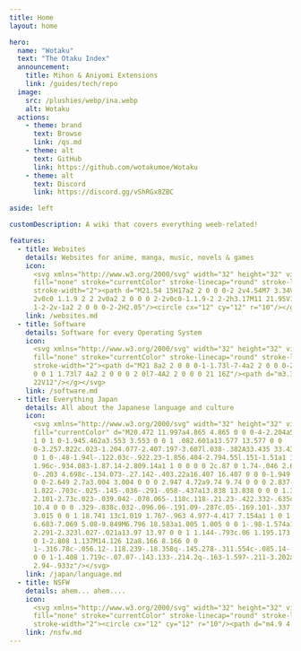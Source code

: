 ```yaml
---
title: Home
layout: home

hero:
  name: "Wotaku"
  text: "The Otaku Index"
  announcement:
    title: Mihon & Aniyomi Extensions
    link: /guides/tech/repo
  image:
    src: /plushies/webp/ina.webp
    alt: Wotaku
  actions:
    - theme: brand
      text: Browse
      link: /qs.md
    - theme: alt
      text: GitHub
      link: https://github.com/wotakumoe/Wotaku
    - theme: alt
      text: Discord
      link: https://discord.gg/vShRGx8ZBC

aside: left

customDescription: A wiki that covers everything weeb-related!

features:
  - title: Websites
    details: Websites for anime, manga, music, novels & games
    icon:
      <svg xmlns="http://www.w3.org/2000/svg" width="32" height="32" viewBox="0 0 24 24"><g
      fill="none" stroke="currentColor" stroke-linecap="round" stroke-linejoin="round"
      stroke-width="2"><path d="M21.54 15H17a2 2 0 0 0-2 2v4.54M7 3.34V5a3 3 0 0 0 3 3v0a2 2 0 0 1 2
      2v0c0 1.1.9 2 2 2v0a2 2 0 0 0 2-2v0c0-1.1.9-2 2-2h3.17M11 21.95V18a2 2 0 0 0-2-2v0a2 2 0 0
      1-2-2v-1a2 2 0 0 0-2-2H2.05"/><circle cx="12" cy="12" r="10"/></g></svg>
    link: /websites.md
  - title: Software
    details: Software for every Operating System
    icon:
      <svg xmlns="http://www.w3.org/2000/svg" width="32" height="32" viewBox="0 0 24 24"><g
      fill="none" stroke="currentColor" stroke-linecap="round" stroke-linejoin="round"
      stroke-width="2"><path d="M21 8a2 2 0 0 0-1-1.73l-7-4a2 2 0 0 0-2 0l-7 4A2 2 0 0 0 3 8v8a2 2 0
      0 0 1 1.73l7 4a2 2 0 0 0 2 0l7-4A2 2 0 0 0 21 16Z"/><path d="m3.3 7l8.7 5l8.7-5M12
      22V12"/></g></svg>
    link: /software.md
  - title: Everything Japan
    details: All about the Japanese language and culture
    icon:
      <svg xmlns="http://www.w3.org/2000/svg" width="32" height="32" viewBox="0 0 24 24"><path
      fill="currentColor" d="M20.472 11.997a4.865 4.865 0 0 0-4-2.204a5.592 5.592 0 0 0-.131-1.024a1
      1 0 1 0-1.945.462a3.553 3.553 0 0 1 .082.601a13.577 13.577 0 0
      0-3.257.822c.023-1.204.077-2.407.197-3.607l.038-.382A33.435 33.435 0 0 0 14.938 6l.12-.03a1 1
      0 1 0-.48-1.94l-.122.03c-.922.23-1.856.404-2.794.55l.151-1.51a1 1 0 0 0-1.99-.2l-.196
      1.96c-.934.083-1.87.14-2.809.14a1 1 0 0 0 0 2c.87 0 1.74-.046 2.607-.114a46.66 46.66 0 0
      0-.203 4.698c-.134.073-.27.142-.403.22a16.407 16.407 0 0 0-1.949 1.31l-.022.018a13.74 13.74 0
      0 0-2.649 2.7a3.004 3.004 0 0 0 2.947 4.72a9.74 9.74 0 0 0 2.837-1.014a.996.996 0 0 0
      1.822-.703c-.025-.145-.036-.291-.058-.437a13.838 13.838 0 0 0 1.314-1.155a13.167 13.167 0 0 0
      2.101-2.73c.023-.039.042-.078.065-.118c.118-.21.23-.422.332-.635c.053-.111.102-.222.151-.333a10.4
      10.4 0 0 0 .329-.838c.032-.096.06-.191.09-.287c.05-.169.101-.337.141-.504l.005-.018A3.015
      3.015 0 0 1 18.741 13c1.019 1.767-.963 4.977-4.417 7.154a1 1 0 1 0 1.067 1.692c4.499-2.836
      6.683-7.069 5.08-9.849M6.796 18.583a1.005 1.005 0 0 1-.98-1.574a11.893 11.893 0 0 1
      2.291-2.323l.027-.021a13.97 13.97 0 0 1 1.144-.793c.06 1.195.173 2.386.326 3.574a8.185 8.185 0
      0 1-2.808 1.137M14.126 12a8.166 8.166 0 0
      1-.316.78c-.056.12-.118.239-.18.358q-.145.278-.311.554c-.085.14-.172.279-.265.418a11.48 11.48
      0 0 1-1.408 1.719c-.07.07-.143.133-.214.2q-.163-1.597-.211-3.202a12.513 12.513 0 0 1
      2.94-.933z"/></svg>
    link: /japan/language.md
  - title: NSFW
    details: ahem... ahem....
    icon:
      <svg xmlns="http://www.w3.org/2000/svg" width="32" height="32" viewBox="0 0 24 24"><g
      fill="none" stroke="currentColor" stroke-linecap="round" stroke-linejoin="round"
      stroke-width="2"><circle cx="12" cy="12" r="10"/><path d="m4.9 4.9l14.2 14.2"/></g></svg>
    link: /nsfw.md
---
```


<script setup>
import ChristmasCard from "./.vitepress/theme/components/ChristmasCard.vue";
if (!import.meta.env.SSR) {
  const images = {
    normal: {
      // Hololive Myth (1st Gen EN)
      "/plushies/webp/ame.webp": "linear-gradient(-30deg, #FEE097, #f7f6c8)",    
      "/plushies/webp/calli.webp": "linear-gradient(-30deg, #E35277, #f07392)",  
      "/plushies/webp/gura.webp": "linear-gradient(-30deg, #3E92CF, #57b0f0)",   
      "/plushies/webp/ina.webp": "linear-gradient(-30deg, #532bc2, #a594f9)",    
      "/plushies/webp/kiara.webp": "linear-gradient(-30deg, #EB433F, #FEEB73)",  

      // Hololive Promise (2nd Gen EN)
      "/plushies/webp/bae.webp": "linear-gradient(-30deg, #EE241A, #FEE160)",    
      "/plushies/webp/fauna.webp": "linear-gradient(-30deg, #B2F182, #F8FFDF)", 
      "/plushies/webp/irys.webp": "linear-gradient(-30deg, #E10E5D, #FE6DA5)",   
      "/plushies/webp/kronii.webp": "linear-gradient(-30deg, #2b6cee, #5B9DFE)", 
      "/plushies/webp/mumei.webp": "linear-gradient(-30deg, #E7AE80, #FEF5B0)",  
      "/plushies/webp/sana.webp": "linear-gradient(-30deg, #F5E0CF, #f8eee5)",    

      // Hololive Advent (3rd Gen EN)
      "/plushies/webp/biboo.webp": "linear-gradient(-30deg, #9B8DEE, #FF65DB)",  
      "/plushies/webp/fuwawa.webp": "linear-gradient(-30deg, #9FCEFE, #C7DEFE)", 
      "/plushies/webp/mococo.webp": "linear-gradient(-30deg, #FE78A3, #FEAACC)", 
      "/plushies/webp/nerissa.webp": "linear-gradient(-30deg, #103BD9, #1CD5FC)", 
      "/plushies/webp/shiori.webp": "linear-gradient(-30deg, #deb1f0, #eaddff)", 

      // Hololive Justice (4th Gen EN)
      "/plushies/webp/cecilia.webp": "linear-gradient(-30deg, #61A979, #CFFDCC)", 
      "/plushies/webp/elizabeth.webp": "linear-gradient(-30deg, #BA3036, #2196DB)", 
      "/plushies/webp/gigi.webp": "linear-gradient(-30deg, #F39C35, #FEB743)",  
      "/plushies/webp/raora.webp": "linear-gradient(-30deg, #D26588, #F698BC)",  
    },
  };

  const mode = "normal";

  function randomPlushie() {
    const entries = Object.entries(images[mode]);
    const randomEntry = entries[Math.floor(Math.random() * entries.length)];
    const [bg, color] = randomEntry;
    return [bg, color];
  }

  const handleClick = () => {
    const [bg, color] = randomPlushie();
    document.documentElement.style.setProperty("--vp-home-hero-image-background-image", color);
    document.querySelector(".VPImage.image-src").src = bg;
  }

  const icon = document.querySelector(".VPImage.image-src");

  if (icon) {
    icon.addEventListener("click", handleClick);
  }
}
</script>

<ChristmasCard />
